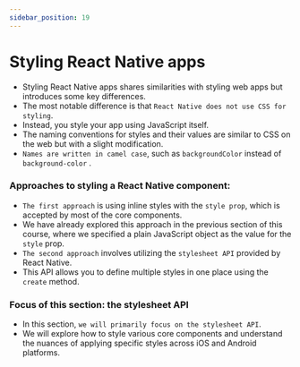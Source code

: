 ```yaml
---
sidebar_position: 19
---
```


# Styling React Native apps

- Styling React Native apps shares similarities with styling web apps but introduces some key differences.
- The most notable difference is that `React Native does not use CSS for styling`.
- Instead, you style your app using JavaScript itself.
- The naming conventions for styles and their values are similar to CSS on the web but with a slight modification.
- `Names are written in camel case`, such as `backgroundColor` instead of `background-color` .

### Approaches to styling a React Native component:

- `The first approach` is using inline styles with the `style prop`, which is accepted by most of the core components.
- We have already explored this approach in the previous section of this course, where we specified a plain JavaScript object as the value for the `style` prop.
- `The second approach` involves utilizing the `stylesheet API` provided by React Native.
- This API allows you to define multiple styles in one place using the `create` method.

### Focus of this section: the stylesheet API

- In this section, `we will primarily focus on the stylesheet API`.
- We will explore how to style various core components and understand the nuances of applying specific styles across iOS and Android platforms.
